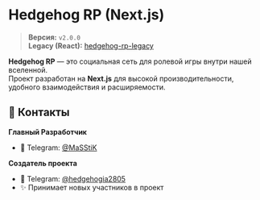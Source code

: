 # Hedgehog RP (Next.js)

> **Версия:** `v2.0.0`  
> **Legacy (React):** [hedgehog-rp-legacy](https://github.com/MaSStiK/hedgehog-rp-legacy)

**Hedgehog RP** — это социальная сеть для ролевой игры внутри нашей вселенной.  
Проект разработан на **Next.js** для высокой производительности, удобного взаимодействия и расширяемости.

## 📇 Контакты

**Главный Разработчик**

- 📱 Telegram: [@MaSStiK](https://t.me/MaSStiK)

**Создатель проекта**

- 📱 Telegram: [@hedgehogia2805](https://t.me/hedgehogia2805)
- ✨ Принимает новых участников в проект
